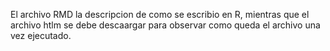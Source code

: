 El archivo RMD la descripcion de como se escribio en R, mientras que el archivo htlm se debe descaargar para observar como queda el archivo una vez ejecutado. 
